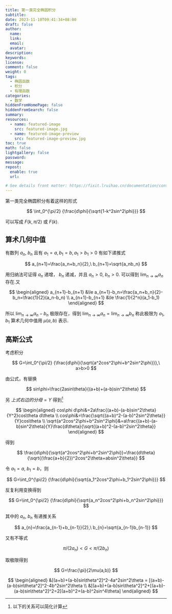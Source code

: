 ```yaml
---
title: 第一类完全椭圆积分
subtitle:
date: 2023-11-10T09:41:34+08:00
draft: false
author:
  name:
  link:
  email:
  avatar:
description:
keywords:
license:
comment: false
weight: 0
tags:
  - 椭圆函数
  - 积分
  - 有理函数
categories:
  - 数学
hiddenFromHomePage: false
hiddenFromSearch: false
summary:
resources:
  - name: featured-image
    src: featured-image.jpg
  - name: featured-image-preview
    src: featured-image-preview.jpg
toc: true
math: false
lightgallery: false
password:
message:
repost:
  enable: true
  url:

# See details front matter: https://fixit.lruihao.cn/documentation/content-management/introduction/#front-matter
---
```


第一类完全椭圆积分有着这样的形式

$$
\int_0^{\pi/2} {\frac{d\phi}{\sqrt{1-k^2sin^2\phi}}}
$$

可以写成 $F(k,\pi/2)$ 或 $F(k)$.

## 算术几何中值

有数列 $a_n,\ b_n$ 且有 $a_1=a,b_1=b,a_1>b_1>0$ 有如下递推式

$$
a_{n+1}=\frac{a_n+b_n}{2},\ b_{n+1}=\sqrt{a_nb_n}
$$

用归纳法可证得 $a_n$ 递增， $b_n$ 递减，并且 $a_n>0,\ b_n>0$. 可以得到 $\lim_{n\rightarrow\infty} a_n$ 存在.又

$$
\begin{aligned}
a_{n+1}-b_{n+1} &\le  a_{n+1}-b_n=\frac{a_n+b_n}{2}-b_n=\frac{1}{2}(a_n-b_n) \\
a_{n+1}-b_{n+1} &\le \frac{1}{2^n}(a_1-b_1)
\end{aligned}
$$

所以 $\lim_{n\rightarrow\infty} a_n-b_n$ 极限存在，得到 $\lim_{n\rightarrow\infty} a_n = \lim_{n\rightarrow\infty} b_n$ 称此极限为 $a_1,b_1$ 算术几何中值用 $\mu(a,b)$ 表示.

## 高斯公式

考虑积分

$$
G=\int_0^{\pi/2} {\frac{d\phi}{\sqrt{a^2cos^2\phi+b^2sin^2\phi}}},\ a>b>0
$$

由公式，有替换

$$
sin\phi=\frac{2asin\theta}{(a+b)+(a-b)sin^2\theta}
$$

另 $上式右边的分母=Y$ 得到[^1]

$$
\begin{aligned}
cos\phi d\phi&=2a\frac{(a+b)-(a-b)sin^2\theta}{Y^2}cos\theta d\theta \\
cos\phi&=\frac{\sqrt{(a+b)^2-(a-b)^2sin^2\theta}}{Y}cos\theta \\
\sqrt{a^2cos^2\phi+b^2sin^2\phi}&=a\frac{(a+b)-(a-b)sin^2\theta}{Y}\frac{d\theta}{\sqrt{(a+b)^2-(a-b)^2sin^2\theta}}
\end{aligned}
$$

得到

$$
\frac{d\phi}{\sqrt{a^2cos^2\phi+b^2sin^2\phi}}=\frac{d\theta}{\sqrt{(\frac{a+b}{2})^2cos^2\theta+absin^2\theta}}
$$

令 $a_1=a,\ b_1=b$，则

$$
G=\int_0^{\pi/2} {\frac{d\phi}{\sqrt{a_1^2cos^2\phi+b_1^2sin^2\phi}}}
$$

反复利用变换得到

$$
G=\int_0^{\pi/2} {\frac{d\phi}{\sqrt{a_n^2cos^2\phi+b_n^2sin^2\phi}}}
$$

其中的 $a_n,\ b_n$ 有递推关系

$$
a_{n}=\frac{a_{n-1}+b_{n-1}}{2},\ b_{n}=\sqrt{a_{n-1}b_{n-1}}
$$

又有不等式

$$
\pi/(2a_n) < G < \pi/(2b_n)
$$

取极限得到

$$
G=\frac{\pi}{2\mu(a,b)}
$$

[^1]: 以下的关系可以简化计算

$$
\begin{aligned}
    &[(a+b)+(a-b)sin\theta^2]^2-4a^2sin^2\theta = [(a+b)-(a-b)sin\theta^2]^2-4b^2sin^2\theta \\
    &[(a+b)+(a-b)sin\theta^2]^2+[(a+b)-(a-b)sin\theta^2]^2=2[(a+b)^2+(a-b)^2sin^4\theta]
\end{aligned}
$$
